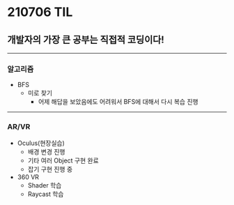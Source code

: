 # 210706 TIL
## 개발자의 가장 큰 공부는 직접적 코딩이다!
----------------------
### 알고리즘
  * BFS
      * 미로 찾기
          * 어제 해답을 보았음에도 어려워서 BFS에 대해서 다시 복습 진행
------------------
### AR/VR
  * Oculus(현장실습) 
    * 배경 변경 진행
    * 기타 여러 Object 구현 완료
    * 잡기 구현 진행 중
  * 360 VR
    * Shader 학습
    * Raycast 학습
